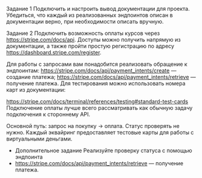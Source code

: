 Задание 1
Подключить и настроить вывод документации для проекта. 
Убедиться, что каждый из реализованных эндпоинтов описан в 
документации верно, при необходимости описать вручную.

Задание 2
Подключить возможность оплаты курсов через https://stripe.com/docs/api.
Доступы можно получить напрямую из документации, а также пройти простую 
регистрацию по адресу https://dashboard.stripe.com/register.

Для работы с запросами вам понадобится реализовать обращение к эндпоинтам:
https://stripe.com/docs/api/payment_intents/create — создание платежа;
https://stripe.com/docs/api/payment_intents/retrieve — получение платежа.
Для тестирования можно использовать номера карт из документации:

https://stripe.com/docs/terminal/references/testing#standard-test-cards
Подключение оплаты лучше всего рассматривать как обычную задачу подключения 
к стороннему API.

Основной путь: запрос на покупку → оплата. Статус проверять не нужно.
Каждый эквайринг предоставляет тестовые карты для работы с виртуальными деньгами.

* Дополнительное задание
Реализуйте проверку статуса с помощью эндпоинта 
* https://stripe.com/docs/api/payment_intents/retrieve — получение платежа.